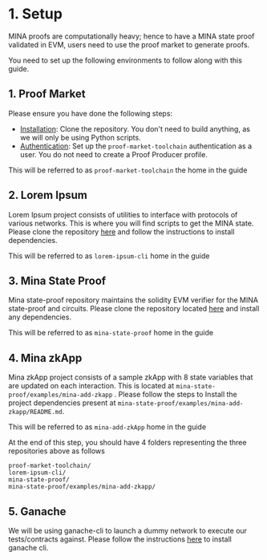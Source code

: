 # 1. Setup

MINA proofs are computationally heavy; hence to have a MINA state proof validated in EVM, users need to use the proof market to generate proofs.

You need to set up the following environments to follow along with this guide.

## 1. Proof Market&#x20;

Please ensure you have done the following steps:

* [Installation](../../guides/installation.md):  Clone the repository. You don't need to build anything, as we will only be using Python scripts.
* [Authentication](../../market/user-guides/sign-up.md): Set up the `proof-market-toolchain` authentication as a user. You do not need to create a Proof Producer profile.

This will be referred to as `proof-market-toolchain` the home in the guide

## 2. Lorem Ipsum&#x20;

Lorem Ipsum project consists of utilities to interface with protocols of various networks. This is where you will find scripts to get the MINA state. Please clone the repository [here](https://github.com/NilFoundation/lorem-ipsum-cli) and follow the instructions to install dependencies.

This will be referred to as `lorem-ipsum-cli`  home in the guide

## 3. Mina State Proof&#x20;

Mina state-proof repository maintains the solidity EVM verifier for the MINA state-proof and circuits. Please clone the repository located [here](https://github.com/NilFoundation/mina-state-proof) and install any dependencies.&#x20;

This will be referred to as `mina-state-proof` home in the guide

## 4. Mina zkApp

Mina zkApp project consists of a sample zkApp with 8 state variables that are updated on each interaction. This is located at `mina-state-proof/examples/mina-add-zkapp` . Please follow the steps to Install the project dependencies present at `mina-state-proof/examples/mina-add-zkapp/README.md`.&#x20;

This will be referred to as `mina-add-zkApp` home in the guide

At the end of this step, you should have 4 folders representing the three repositories above as follows

```
proof-market-toolchain/
lorem-ipsum-cli/
mina-state-proof/
mina-state-proof/examples/mina-add-zkapp/
```

## 5. Ganache

We will be using ganache-cli to launch a dummy network to execute our tests/contracts against. Please follow the instructions [here](https://github.com/trufflesuite/ganache#command-line-use) to install ganache cli.

